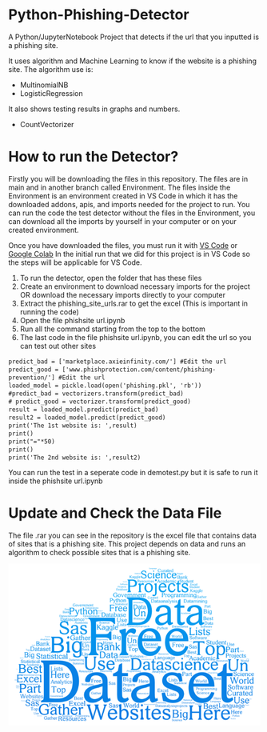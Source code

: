 # Python-Phishing-Detector
A Python/JupyterNotebook Project that detects if the url that you inputted is a phishing site.

It uses algorithm and Machine Learning to know if the website is a phishing site.
The algorithm use is:
- MultinomialNB
- LogisticRegression

It also shows testing results in graphs and numbers.
- CountVectorizer

# How to run the Detector?
Firstly you will be downloading the files in this repository. The files are in main and in another branch called Environment.
The files inside the Environment is an environment created in VS Code in which it has the downloaded addons, apis, and imports
needed for the project to run. You can run the code the test detector without the files in the Environment, you can download
all the imports by yourself in your computer or on your created environment.

Once you have downloaded the files, you must run it with [VS Code](https://code.visualstudio.com/) or [Google Colab](https://colab.google/)
In the initial run that we did for this project is in VS Code so the steps will be applicable for VS Code.
1. To run the detector, open the folder that has these files
2. Create an environment to download necessary imports for the project OR download the necessary imports directly to your computer
3. Extract the phishing_site_urls.rar to get the excel (This is important in running the code)
4. Open the file phishsite url.ipynb
5. Run all the command starting from the top to the bottom
6. The last code in the file phishsite url.ipynb, you can edit the url so you can test out other sites
```
predict_bad = ['marketplace.axieinfinity.com/'] #Edit the url
predict_good = ['www.phishprotection.com/content/phishing-prevention/'] #Edit the url
loaded_model = pickle.load(open('phishing.pkl', 'rb'))
#predict_bad = vectorizers.transform(predict_bad)
# predict_good = vectorizer.transform(predict_good)
result = loaded_model.predict(predict_bad)
result2 = loaded_model.predict(predict_good)
print('The 1st website is: ',result)
print()
print("="*50)
print()
print('The 2nd website is: ',result2)
```
You can run the test in a seperate code in demotest.py but it is safe to run it inside the phishsite url.ipynb

# Update and Check the Data File
The file .rar you can see in the repository is the excel file that contains data of sites that is a phishing site. This project
depends on data and runs an algorithm to check possible sites that is a phishing site.

![Verify the data file](cloud-1.png)
